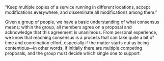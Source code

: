 “Keep multiple copies of a service running in different locations, accept modifications everywhere, and disseminate all modifications among them.”

Given a group of people, we have a basic understanding of what consensus means: within the group, all members agree on a proposal and acknowledge that this agreement is unanimous. From personal experience, we know that reaching consensus is a process that can take quite a bit of time and coordination effort, especially if the matter starts out as being contentious—in other words, if initially there are multiple competing proposals, and the group must decide which single one to support.
